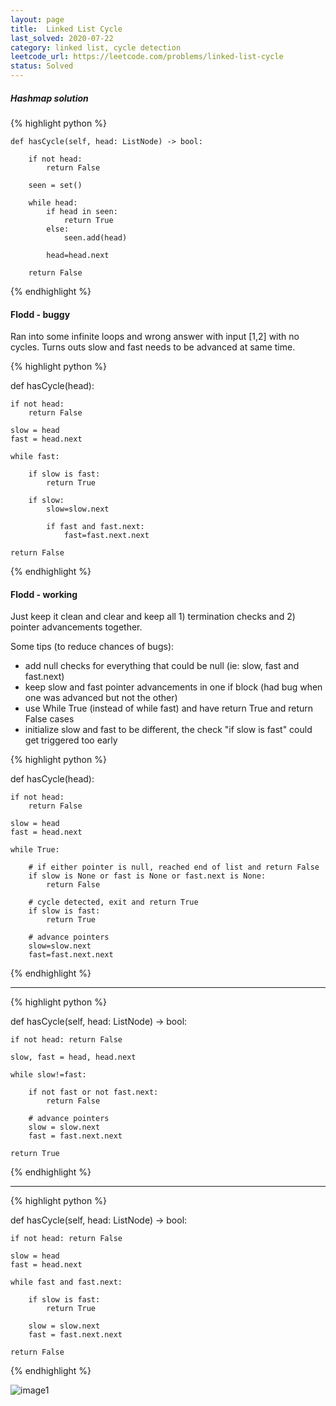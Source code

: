 ```yaml
---
layout: page
title:  Linked List Cycle
last_solved: 2020-07-22
category: linked list, cycle detection
leetcode_url: https://leetcode.com/problems/linked-list-cycle
status: Solved
---
```


##### Hashmap solution

{% highlight python %}

    def hasCycle(self, head: ListNode) -> bool:

        if not head:
            return False
        
        seen = set()
        
        while head:
            if head in seen:
                return True
            else:
                seen.add(head)
            
            head=head.next
        
        return False

{% endhighlight %}

#### Flodd - buggy

Ran into some infinite loops and wrong answer with input [1,2] with no cycles.
Turns outs slow and fast needs to be advanced at same time.

{% highlight python %}

def hasCycle(head):

    if not head:
        return False
    
    slow = head
    fast = head.next
    
    while fast:

        if slow is fast:
            return True

        if slow:
            slow=slow.next
            
            if fast and fast.next:
                fast=fast.next.next            
        
    return False

{% endhighlight %}


#### Flodd - working

Just keep it clean and clear and keep all 1) termination checks and 2) pointer advancements together.

Some tips (to reduce chances of bugs):
- add null checks for everything that could be null (ie: slow, fast and fast.next)
- keep slow and fast pointer advancements in one if block (had bug when one was advanced but not the other)
- use While True (instead of while fast) and have return True and return False cases
- initialize slow and fast to be different, the check "if slow is fast" could get triggered too early



{% highlight python %}

def hasCycle(head):

    if not head:
        return False
    
    slow = head
    fast = head.next
    
    while True:

        # if either pointer is null, reached end of list and return False
        if slow is None or fast is None or fast.next is None:
            return False

        # cycle detected, exit and return True
        if slow is fast:
            return True 

        # advance pointers
        slow=slow.next
        fast=fast.next.next

{% endhighlight %}

___________

{% highlight python %}

def hasCycle(self, head: ListNode) -> bool:

    if not head: return False
    
    slow, fast = head, head.next
    
    while slow!=fast:
        
        if not fast or not fast.next:
            return False

        # advance pointers
        slow = slow.next
        fast = fast.next.next

    return True

{% endhighlight %}

_____________

{% highlight python %}

def hasCycle(self, head: ListNode) -> bool:

    if not head: return False
    
    slow = head
    fast = head.next
    
    while fast and fast.next:
        
        if slow is fast:
            return True
        
        slow = slow.next
        fast = fast.next.next
        
    return False

{% endhighlight %}

![image1]()